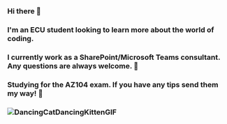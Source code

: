 ### Hi there 👋
### I'm an ECU student looking to learn more about the world of coding. 

### I currently work as a SharePoint/Microsoft Teams consultant. Any questions are always welcome. 📎

### Studying for the AZ104 exam. If you have any tips send them my way! 📖

### ![DancingCatDancingKittenGIF](https://github.com/jellybeansoup16/jellybeansoup16/assets/78573291/5d63def9-b68b-448e-abc0-34c559b61641)

<!--
**jellybeansoup16/jellybeansoup16** is a ✨ _special_ ✨ repository because its `README.md` (this file) appears on your GitHub profile.

Here are some ideas to get you started:

- 🔭 I’m currently working on ...
- 🌱 I’m currently learning ...
- 👯 I’m looking to collaborate on ...
- 🤔 I’m looking for help with ...
- 💬 Ask me about ...
- 📫 How to reach me: ...
- 😄 Pronouns: ...
- ⚡ Fun fact: ...
-->
